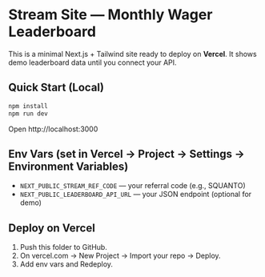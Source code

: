 # Stream Site — Monthly Wager Leaderboard

This is a minimal Next.js + Tailwind site ready to deploy on **Vercel**. It shows demo leaderboard data until you connect your API.

## Quick Start (Local)

```bash
npm install
npm run dev
```

Open http://localhost:3000

## Env Vars (set in Vercel → Project → Settings → Environment Variables)

- `NEXT_PUBLIC_STREAM_REF_CODE` — your referral code (e.g., SQUANTO)
- `NEXT_PUBLIC_LEADERBOARD_API_URL` — your JSON endpoint (optional for demo)

## Deploy on Vercel

1. Push this folder to GitHub.
2. On vercel.com → New Project → Import your repo → Deploy.
3. Add env vars and Redeploy.